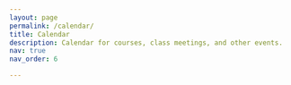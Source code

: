 ```yaml
---
layout: page
permalink: /calendar/
title: Calendar
description: Calendar for courses, class meetings, and other events.
nav: true
nav_order: 6

---
```


<script src='../dist/index.global.js'></script>
<div id='calendar'>
<head>
<meta charset='utf-8' />
<script src='../dist/index.global.js'></script>
<script>

  document.addEventListener('DOMContentLoaded', function() {
    var calendarEl = document.getElementById('calendar');

    var calendar = new FullCalendar.Calendar(calendarEl, {
      headerToolbar: {
        left: 'prev,next today',
        center: 'title',
        right: 'dayGridMonth,timeGridWeek,timeGridDay,listMonth'
      },
      initialDate: '2025-02-17',
      navLinks: true, // can click day/week names to navigate views
      businessHours: true, // display business hours
      editable: true,
      selectable: true,
      events: []
    });

    // 动态加载events
    fetch('../dist/calendar-events.json')
      .then(response => {
        if (!response.ok) {
          throw new Error('Failed to load events JSON');
        }
        return response.json();
      })
      .then(events => {
        // 将加载的事件数据添加到日历中
        calendar.addEventSource(events);
      })
      .catch(error => {
        console.error('Error loading events:', error);
      });

    calendar.render();
  });

</script>
<style>

  body {
    margin: 40px 10px;
    padding: 0;
    font-family: Arial, Helvetica Neue, Helvetica, sans-serif;
    font-size: 14px;
  }

  #calendar {
    max-width: 1100px;
    margin: 0 auto;
  }

</style>
</head>
<body>

  <div id='calendar'></div>

</body>

</div>